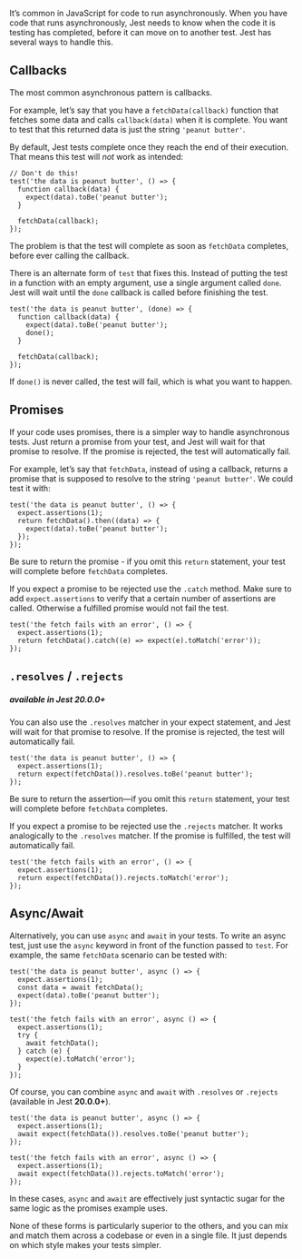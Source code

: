 It’s common in JavaScript for code to run asynchronously. When you have code that runs asynchronously, Jest needs to know when the code it is testing has completed, before it can move on to another test. Jest has several ways to handle this.

## Callbacks

The most common asynchronous pattern is callbacks.

For example, let’s say that you have a `fetchData(callback)` function that fetches some data and calls `callback(data)` when it is complete. You want to test that this returned data is just the string `'peanut butter'`.

By default, Jest tests complete once they reach the end of their execution. That means this test will _not_ work as intended:

    // Don't do this!
    test('the data is peanut butter', () => {
      function callback(data) {
        expect(data).toBe('peanut butter');
      }

      fetchData(callback);
    });

The problem is that the test will complete as soon as `fetchData` completes, before ever calling the callback.

There is an alternate form of `test` that fixes this. Instead of putting the test in a function with an empty argument, use a single argument called `done`. Jest will wait until the `done` callback is called before finishing the test.

    test('the data is peanut butter', (done) => {
      function callback(data) {
        expect(data).toBe('peanut butter');
        done();
      }

      fetchData(callback);
    });

If `done()` is never called, the test will fail, which is what you want to happen.

## Promises

If your code uses promises, there is a simpler way to handle asynchronous tests. Just return a promise from your test, and Jest will wait for that promise to resolve. If the promise is rejected, the test will automatically fail.

For example, let’s say that `fetchData`, instead of using a callback, returns a promise that is supposed to resolve to the string `'peanut butter'`. We could test it with:

    test('the data is peanut butter', () => {
      expect.assertions(1);
      return fetchData().then((data) => {
        expect(data).toBe('peanut butter');
      });
    });

Be sure to return the promise - if you omit this `return` statement, your test will complete before `fetchData` completes.

If you expect a promise to be rejected use the `.catch` method. Make sure to add `expect.assertions` to verify that a certain number of assertions are called. Otherwise a fulfilled promise would not fail the test.

    test('the fetch fails with an error', () => {
      expect.assertions(1);
      return fetchData().catch((e) => expect(e).toMatch('error'));
    });

## `.resolves` / `.rejects`

##### available in Jest **20.0.0+**

You can also use the `.resolves` matcher in your expect statement, and Jest will wait for that promise to resolve. If the promise is rejected, the test will automatically fail.

    test('the data is peanut butter', () => {
      expect.assertions(1);
      return expect(fetchData()).resolves.toBe('peanut butter');
    });

Be sure to return the assertion—if you omit this `return` statement, your test will complete before `fetchData` completes.

If you expect a promise to be rejected use the `.rejects` matcher. It works analogically to the `.resolves` matcher. If the promise is fulfilled, the test will automatically fail.

    test('the fetch fails with an error', () => {
      expect.assertions(1);
      return expect(fetchData()).rejects.toMatch('error');
    });

## Async/Await

Alternatively, you can use `async` and `await` in your tests. To write an async test, just use the `async` keyword in front of the function passed to `test`. For example, the same `fetchData` scenario can be tested with:

    test('the data is peanut butter', async () => {
      expect.assertions(1);
      const data = await fetchData();
      expect(data).toBe('peanut butter');
    });

    test('the fetch fails with an error', async () => {
      expect.assertions(1);
      try {
        await fetchData();
      } catch (e) {
        expect(e).toMatch('error');
      }
    });

Of course, you can combine `async` and `await` with `.resolves` or `.rejects` (available in Jest **20.0.0+**).

    test('the data is peanut butter', async () => {
      expect.assertions(1);
      await expect(fetchData()).resolves.toBe('peanut butter');
    });

    test('the fetch fails with an error', async () => {
      expect.assertions(1);
      await expect(fetchData()).rejects.toMatch('error');
    });

In these cases, `async` and `await` are effectively just syntactic sugar for the same logic as the promises example uses.

None of these forms is particularly superior to the others, and you can mix and match them across a codebase or even in a single file. It just depends on which style makes your tests simpler.
